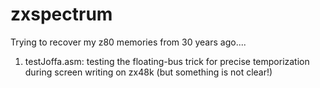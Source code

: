 # zxspectrum
Trying to recover my z80 memories from 30 years ago....

1) testJoffa.asm: testing the floating-bus trick for precise temporization during screen writing on zx48k (but something is not clear!)
